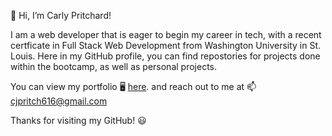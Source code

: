 👋 Hi, I’m Carly Pritchard!

 I am a web developer that is eager to begin my career in tech, with a recent certficate in Full Stack Web Development from Washington University in St. Louis. Here in my GitHub profile, you can find repostories for projects done within the bootcamp, as well as personal projects. 
 
You can view my portfolio 🖥️ [here](https://cjpritch.github.io/carly-pritchard/).
and reach out to me at 📫 cjpritch616@gmail.com
 
Thanks for visiting my GitHub! 😃
<!---
cjpritch/cjpritch is a ✨ special ✨ repository because its `README.md` (this file) appears on your GitHub profile.
You can click the Preview link to take a look at your changes.
--->
